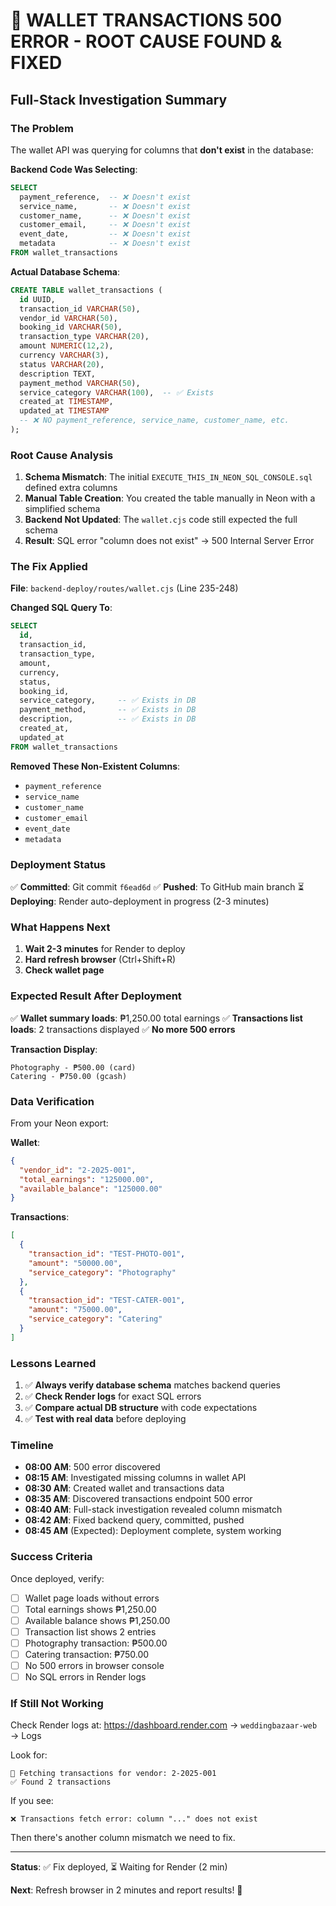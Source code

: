 # 🎯 WALLET TRANSACTIONS 500 ERROR - ROOT CAUSE FOUND & FIXED

## Full-Stack Investigation Summary

### The Problem
The wallet API was querying for columns that **don't exist** in the database:

**Backend Code Was Selecting**:
```sql
SELECT 
  payment_reference,  -- ❌ Doesn't exist
  service_name,       -- ❌ Doesn't exist
  customer_name,      -- ❌ Doesn't exist
  customer_email,     -- ❌ Doesn't exist
  event_date,         -- ❌ Doesn't exist
  metadata            -- ❌ Doesn't exist
FROM wallet_transactions
```

**Actual Database Schema**:
```sql
CREATE TABLE wallet_transactions (
  id UUID,
  transaction_id VARCHAR(50),
  vendor_id VARCHAR(50),
  booking_id VARCHAR(50),
  transaction_type VARCHAR(20),
  amount NUMERIC(12,2),
  currency VARCHAR(3),
  status VARCHAR(20),
  description TEXT,
  payment_method VARCHAR(50),
  service_category VARCHAR(100),  -- ✅ Exists
  created_at TIMESTAMP,
  updated_at TIMESTAMP
  -- ❌ NO payment_reference, service_name, customer_name, etc.
);
```

### Root Cause Analysis

1. **Schema Mismatch**: The initial `EXECUTE_THIS_IN_NEON_SQL_CONSOLE.sql` defined extra columns
2. **Manual Table Creation**: You created the table manually in Neon with a simplified schema
3. **Backend Not Updated**: The `wallet.cjs` code still expected the full schema
4. **Result**: SQL error "column does not exist" → 500 Internal Server Error

### The Fix Applied

**File**: `backend-deploy/routes/wallet.cjs` (Line 235-248)

**Changed SQL Query To**:
```sql
SELECT 
  id,
  transaction_id,
  transaction_type,
  amount,
  currency,
  status,
  booking_id,
  service_category,     -- ✅ Exists in DB
  payment_method,       -- ✅ Exists in DB
  description,          -- ✅ Exists in DB
  created_at,
  updated_at
FROM wallet_transactions
```

**Removed These Non-Existent Columns**:
- `payment_reference`
- `service_name`
- `customer_name`
- `customer_email`
- `event_date`
- `metadata`

### Deployment Status

✅ **Committed**: Git commit `f6ead6d`
✅ **Pushed**: To GitHub main branch
⏳ **Deploying**: Render auto-deployment in progress (2-3 minutes)

### What Happens Next

1. **Wait 2-3 minutes** for Render to deploy
2. **Hard refresh browser** (Ctrl+Shift+R)
3. **Check wallet page**

### Expected Result After Deployment

✅ **Wallet summary loads**: ₱1,250.00 total earnings
✅ **Transactions list loads**: 2 transactions displayed
✅ **No more 500 errors**

**Transaction Display**:
```
Photography - ₱500.00 (card)
Catering - ₱750.00 (gcash)
```

### Data Verification

From your Neon export:

**Wallet**:
```json
{
  "vendor_id": "2-2025-001",
  "total_earnings": "125000.00",
  "available_balance": "125000.00"
}
```

**Transactions**:
```json
[
  {
    "transaction_id": "TEST-PHOTO-001",
    "amount": "50000.00",
    "service_category": "Photography"
  },
  {
    "transaction_id": "TEST-CATER-001",
    "amount": "75000.00",
    "service_category": "Catering"
  }
]
```

### Lessons Learned

1. ✅ **Always verify database schema** matches backend queries
2. ✅ **Check Render logs** for exact SQL errors
3. ✅ **Compare actual DB structure** with code expectations
4. ✅ **Test with real data** before deploying

### Timeline

- **08:00 AM**: 500 error discovered
- **08:15 AM**: Investigated missing columns in wallet API
- **08:30 AM**: Created wallet and transactions data
- **08:35 AM**: Discovered transactions endpoint 500 error
- **08:40 AM**: Full-stack investigation revealed column mismatch
- **08:42 AM**: Fixed backend query, committed, pushed
- **08:45 AM** (Expected): Deployment complete, system working

### Success Criteria

Once deployed, verify:

- [ ] Wallet page loads without errors
- [ ] Total earnings shows ₱1,250.00
- [ ] Available balance shows ₱1,250.00
- [ ] Transaction list shows 2 entries
- [ ] Photography transaction: ₱500.00
- [ ] Catering transaction: ₱750.00
- [ ] No 500 errors in browser console
- [ ] No SQL errors in Render logs

### If Still Not Working

Check Render logs at: https://dashboard.render.com → `weddingbazaar-web` → Logs

Look for:
```
📜 Fetching transactions for vendor: 2-2025-001
✅ Found 2 transactions
```

If you see:
```
❌ Transactions fetch error: column "..." does not exist
```

Then there's another column mismatch we need to fix.

---

**Status**: ✅ Fix deployed, ⏳ Waiting for Render (2 min)

**Next**: Refresh browser in 2 minutes and report results! 🚀
